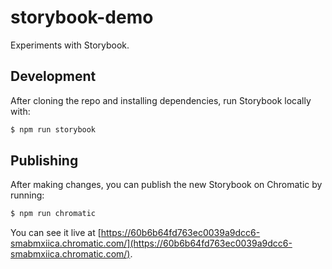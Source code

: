 # storybook-demo

Experiments with Storybook.

## Development

After cloning the repo and installing dependencies, run Storybook locally with:

```sh
$ npm run storybook
```

## Publishing

After making changes, you can publish the new Storybook on Chromatic by running:

```sh
$ npm run chromatic
```

You can see it live at [https://60b6b64fd763ec0039a9dcc6-smabmxiica.chromatic.com/](https://60b6b64fd763ec0039a9dcc6-smabmxiica.chromatic.com/).
